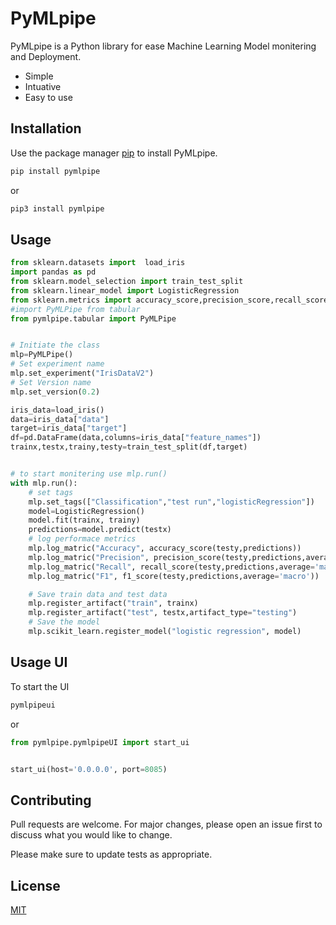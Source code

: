 # PyMLpipe

PyMLpipe is a Python library for ease Machine Learning Model monitering and Deployment.

* Simple
* Intuative
* Easy to use


## Installation

Use the package manager [pip](https://pypi.org/project/pymlpipe/) to install PyMLpipe.

```bash
pip install pymlpipe
```
or
```bash
pip3 install pymlpipe
```

## Usage

```python
from sklearn.datasets import  load_iris
import pandas as pd
from sklearn.model_selection import train_test_split
from sklearn.linear_model import LogisticRegression
from sklearn.metrics import accuracy_score,precision_score,recall_score,f1_score
#import PyMLPipe from tabular 
from pymlpipe.tabular import PyMLPipe


# Initiate the class
mlp=PyMLPipe()
# Set experiment name
mlp.set_experiment("IrisDataV2")
# Set Version name
mlp.set_version(0.2)

iris_data=load_iris()
data=iris_data["data"]
target=iris_data["target"]
df=pd.DataFrame(data,columns=iris_data["feature_names"])
trainx,testx,trainy,testy=train_test_split(df,target)


# to start monitering use mlp.run()
with mlp.run():
    # set tags
    mlp.set_tags(["Classification","test run","logisticRegression"])
    model=LogisticRegression()
    model.fit(trainx, trainy)
    predictions=model.predict(testx)
    # log performace metrics
    mlp.log_matric("Accuracy", accuracy_score(testy,predictions))
    mlp.log_matric("Precision", precision_score(testy,predictions,average='macro'))
    mlp.log_matric("Recall", recall_score(testy,predictions,average='macro'))
    mlp.log_matric("F1", f1_score(testy,predictions,average='macro'))

    # Save train data and test data
    mlp.register_artifact("train", trainx)
    mlp.register_artifact("test", testx,artifact_type="testing")
    # Save the model
    mlp.scikit_learn.register_model("logistic regression", model)

```

## Usage UI

To start the UI 

```bash
pymlpipeui 
```
or 
```python
from pymlpipe.pymlpipeUI import start_ui


start_ui(host='0.0.0.0', port=8085)
```


## Contributing
Pull requests are welcome. For major changes, please open an issue first to discuss what you would like to change.

Please make sure to update tests as appropriate.

## License
[MIT](https://choosealicense.com/licenses/mit/)